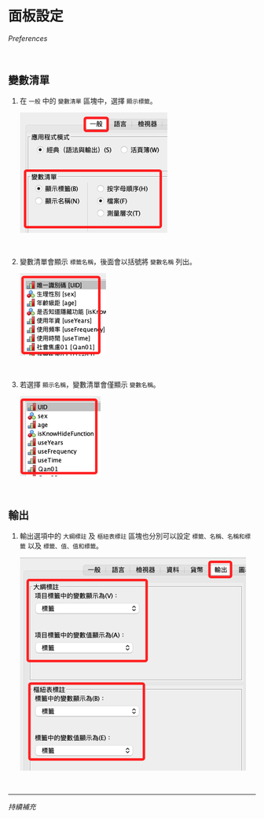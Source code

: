 # 面板設定

_Preferences_

<br>

## 變數清單

1. 在 `一般` 中的 `變數清單` 區塊中，選擇 `顯示標籤`。

    ![](images/img_04.png)

<br>

2. 變數清單會顯示 `標籤名稱`，後面會以括號將 `變數名稱` 列出。

    ![](images/img_06.png)

<br>

3. 若選擇 `顯示名稱`，變數清單會僅顯示 `變數名稱`。

    ![](images/img_05.png)

<br>

## 輸出

1. 輸出選項中的 `大綱標註` 及 `樞紐表標註` 區塊也分別可以設定 `標籤、名稱、名稱和標籤` 以及 `標籤、值、值和標籤`。

    ![](images/img_07.png)

<br>

___

_持續補充_